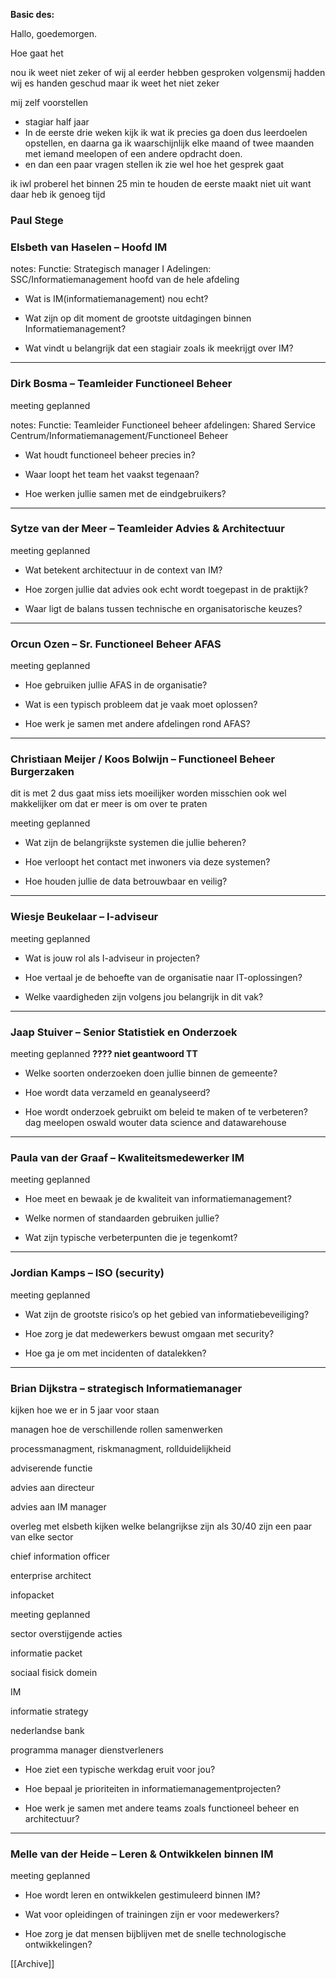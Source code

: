 

**Basic des:**
	
Hallo, goedemorgen.

Hoe gaat het 

nou ik weet niet zeker of wij al eerder hebben gesproken
volgensmij hadden wij es handen geschud maar ik weet het niet zeker

mij zelf voorstellen
- stagiar half jaar
- In de eerste drie weken kijk ik wat ik precies ga doen dus leerdoelen opstellen, en daarna ga ik waarschijnlijk elke maand of twee maanden met iemand meelopen of een andere opdracht doen.
- en dan een paar vragen stellen ik zie wel hoe het gesprek gaat

ik iwl proberel het binnen 25 min te houden de eerste maakt niet uit want daar heb ik genoeg tijd


### **Paul Stege**


### **Elsbeth van Haselen – Hoofd IM**

notes:
	Functie: Strategisch manager I
	Adelingen: SSC/Informatiemanagement
	hoofd van de hele afdeling
	
	



- Wat is IM(informatiemanagement) nou echt?
    
- Wat zijn op dit moment de grootste uitdagingen binnen Informatiemanagement?
    
- Wat vindt u belangrijk dat een stagiair zoals ik meekrijgt over IM?
    

---

### **Dirk Bosma – Teamleider Functioneel Beheer**

meeting geplanned

notes:
	Functie: Teamleider Functioneel beheer
	afdelingen: Shared Service Centrum/Informatiemanagement/Functioneel Beheer
	

- Wat houdt functioneel beheer precies in?
    
- Waar loopt het team het vaakst tegenaan?
    
- Hoe werken jullie samen met de eindgebruikers?
    

---

### **Sytze van der Meer – Teamleider Advies & Architectuur**


meeting geplanned

- Wat betekent architectuur in de context van IM?
    
- Hoe zorgen jullie dat advies ook echt wordt toegepast in de praktijk?
    
- Waar ligt de balans tussen technische en organisatorische keuzes?
    

---

### **Orcun Ozen – Sr. Functioneel Beheer AFAS**

meeting geplanned

- Hoe gebruiken jullie AFAS in de organisatie?
    
- Wat is een typisch probleem dat je vaak moet oplossen?
    
- Hoe werk je samen met andere afdelingen rond AFAS?
    

---

### **Christiaan Meijer / Koos Bolwijn – Functioneel Beheer Burgerzaken**

dit is met 2 dus gaat miss iets moeilijker worden misschien ook wel makkelijker om dat er meer is om over te praten

meeting geplanned

- Wat zijn de belangrijkste systemen die jullie beheren?
    
- Hoe verloopt het contact met inwoners via deze systemen?
    
- Hoe houden jullie de data betrouwbaar en veilig?
    

---

### **Wiesje Beukelaar – I-adviseur**

meeting geplanned

- Wat is jouw rol als I-adviseur in projecten?
    
- Hoe vertaal je de behoefte van de organisatie naar IT-oplossingen?
    
- Welke vaardigheden zijn volgens jou belangrijk in dit vak?
    

---

### **Jaap Stuiver – Senior Statistiek en Onderzoek**

meeting geplanned
	 **???? niet geantwoord TT**

- Welke soorten onderzoeken doen jullie binnen de gemeente?
    
- Hoe wordt data verzameld en geanalyseerd?
    
- Hoe wordt onderzoek gebruikt om beleid te maken of te verbeteren?
    dag meelopen
    oswald 
    wouter 
    data science and datawarehouse 

---

### **Paula van der Graaf – Kwaliteitsmedewerker IM**

meeting geplanned


- Hoe meet en bewaak je de kwaliteit van informatiemanagement?
    
- Welke normen of standaarden gebruiken jullie?
    
- Wat zijn typische verbeterpunten die je tegenkomt?
    

---

### **Jordian Kamps – ISO (security)**

meeting geplanned


- Wat zijn de grootste risico’s op het gebied van informatiebeveiliging?
    
- Hoe zorg je dat medewerkers bewust omgaan met security?
    
- Hoe ga je om met incidenten of datalekken?
    

---

### **Brian Dijkstra – strategisch Informatiemanager**

kijken hoe we er in 5 jaar voor staan

managen hoe de verschillende rollen samenwerken

processmanagment, riskmanagment, rollduidelijkheid

adviserende functie

advies aan directeur

advies aan IM manager

overleg met elsbeth kijken welke belangrijkse zijn als 30/40 zijn een paar van elke sector

chief information officer 

enterprise architect

infopacket

meeting geplanned

sector overstijgende acties

informatie packet 

sociaal fisick domein

IM

informatie strategy

nederlandse bank

programma manager dienstverleners 


- Hoe ziet een typische werkdag eruit voor jou?
    
- Hoe bepaal je prioriteiten in informatiemanagementprojecten?
    
- Hoe werk je samen met andere teams zoals functioneel beheer en architectuur?
    

---

### **Melle van der Heide – Leren & Ontwikkelen binnen IM**

meeting geplanned


- Hoe wordt leren en ontwikkelen gestimuleerd binnen IM?
    
- Wat voor opleidingen of trainingen zijn er voor medewerkers?
    
- Hoe zorg je dat mensen bijblijven met de snelle technologische ontwikkelingen?










 [[Archive]] 
